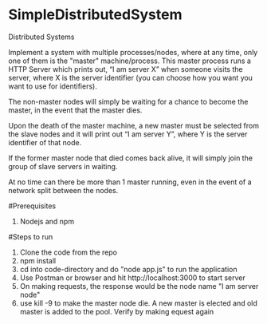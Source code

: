 # SimpleDistributedSystem

Distributed Systems

Implement a system with multiple processes/nodes, where at any time, only one of them is the "master" machine/process. This master process runs a HTTP Server which prints out, “I am server X” when someone visits the server, where X is the server identifier (you can choose how you want you want to use for identifiers).

The non-master nodes will simply be waiting for a chance to become the master, in the event that the master dies.

Upon the death of the master machine, a new master must be selected from the slave nodes and it will print out “I am server Y”, where Y is the server identifier of that node.

If the former master node that died comes back alive, it will simply join the group of slave servers in waiting.

At no time can there be more than 1 master running, even in the event of a network split between the nodes.

#Prerequisites
1. Nodejs and npm

#Steps to run

1. Clone the code from the repo
2. npm install
3. cd into code-directory and do "node app.js" to run the application
4. Use Postman or browser and hit http://localhost:3000 to start server
5. On making requests, the response would be the node name "I am server node<id>"
6. use kill -9 <master-process-id> to make the master node die. A new master is elected and old master is added to the pool. Verify by making equest again
